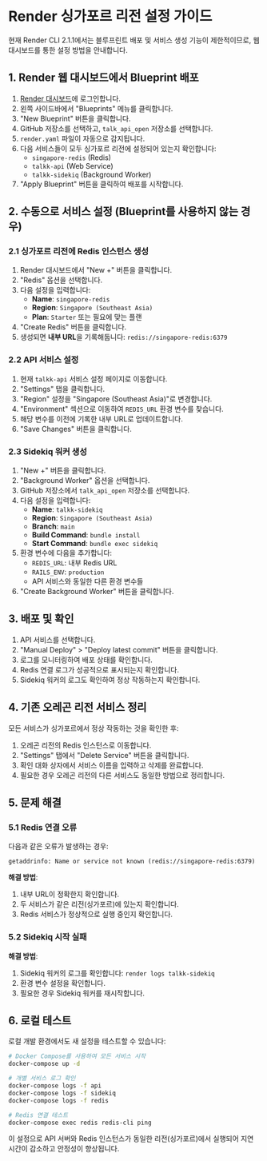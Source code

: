 # Render 싱가포르 리전 설정 가이드 

현재 Render CLI 2.1.1에서는 블루프린트 배포 및 서비스 생성 기능이 제한적이므로, 웹 대시보드를 통한 설정 방법을 안내합니다.

## 1. Render 웹 대시보드에서 Blueprint 배포

1. [Render 대시보드](https://dashboard.render.com/)에 로그인합니다.
2. 왼쪽 사이드바에서 "Blueprints" 메뉴를 클릭합니다.
3. "New Blueprint" 버튼을 클릭합니다.
4. GitHub 저장소를 선택하고, `talk_api_open` 저장소를 선택합니다.
5. `render.yaml` 파일이 자동으로 감지됩니다.
6. 다음 서비스들이 모두 싱가포르 리전에 설정되어 있는지 확인합니다:
   - `singapore-redis` (Redis)
   - `talkk-api` (Web Service)
   - `talkk-sidekiq` (Background Worker)
7. "Apply Blueprint" 버튼을 클릭하여 배포를 시작합니다.

## 2. 수동으로 서비스 설정 (Blueprint를 사용하지 않는 경우)

### 2.1 싱가포르 리전에 Redis 인스턴스 생성

1. Render 대시보드에서 "New +" 버튼을 클릭합니다.
2. "Redis" 옵션을 선택합니다.
3. 다음 설정을 입력합니다:
   - **Name**: `singapore-redis`
   - **Region**: `Singapore (Southeast Asia)`
   - **Plan**: `Starter` 또는 필요에 맞는 플랜
4. "Create Redis" 버튼을 클릭합니다.
5. 생성되면 **내부 URL**을 기록해둡니다: `redis://singapore-redis:6379`

### 2.2 API 서비스 설정

1. 현재 `talkk-api` 서비스 설정 페이지로 이동합니다.
2. "Settings" 탭을 클릭합니다.
3. "Region" 설정을 "Singapore (Southeast Asia)"로 변경합니다.
4. "Environment" 섹션으로 이동하여 `REDIS_URL` 환경 변수를 찾습니다.
5. 해당 변수를 이전에 기록한 내부 URL로 업데이트합니다.
6. "Save Changes" 버튼을 클릭합니다.

### 2.3 Sidekiq 워커 생성

1. "New +" 버튼을 클릭합니다.
2. "Background Worker" 옵션을 선택합니다.
3. GitHub 저장소에서 `talk_api_open` 저장소를 선택합니다.
4. 다음 설정을 입력합니다:
   - **Name**: `talkk-sidekiq`
   - **Region**: `Singapore (Southeast Asia)`
   - **Branch**: `main`
   - **Build Command**: `bundle install`
   - **Start Command**: `bundle exec sidekiq`
5. 환경 변수에 다음을 추가합니다:
   - `REDIS_URL`: 내부 Redis URL
   - `RAILS_ENV`: `production`
   - API 서비스와 동일한 다른 환경 변수들
6. "Create Background Worker" 버튼을 클릭합니다.

## 3. 배포 및 확인

1. API 서비스를 선택합니다.
2. "Manual Deploy" > "Deploy latest commit" 버튼을 클릭합니다.
3. 로그를 모니터링하여 배포 상태를 확인합니다.
4. Redis 연결 로그가 성공적으로 표시되는지 확인합니다.
5. Sidekiq 워커의 로그도 확인하여 정상 작동하는지 확인합니다.

## 4. 기존 오레곤 리전 서비스 정리

모든 서비스가 싱가포르에서 정상 작동하는 것을 확인한 후:

1. 오레곤 리전의 Redis 인스턴스로 이동합니다.
2. "Settings" 탭에서 "Delete Service" 버튼을 클릭합니다.
3. 확인 대화 상자에서 서비스 이름을 입력하고 삭제를 완료합니다.
4. 필요한 경우 오레곤 리전의 다른 서비스도 동일한 방법으로 정리합니다.

## 5. 문제 해결

### 5.1 Redis 연결 오류

다음과 같은 오류가 발생하는 경우:
```
getaddrinfo: Name or service not known (redis://singapore-redis:6379)
```

**해결 방법**:
1. 내부 URL이 정확한지 확인합니다.
2. 두 서비스가 같은 리전(싱가포르)에 있는지 확인합니다.
3. Redis 서비스가 정상적으로 실행 중인지 확인합니다.

### 5.2 Sidekiq 시작 실패

**해결 방법**:
1. Sidekiq 워커의 로그를 확인합니다: `render logs talkk-sidekiq`
2. 환경 변수 설정을 확인합니다.
3. 필요한 경우 Sidekiq 워커를 재시작합니다.

## 6. 로컬 테스트

로컬 개발 환경에서도 새 설정을 테스트할 수 있습니다:

```bash
# Docker Compose를 사용하여 모든 서비스 시작
docker-compose up -d

# 개별 서비스 로그 확인
docker-compose logs -f api
docker-compose logs -f sidekiq
docker-compose logs -f redis

# Redis 연결 테스트
docker-compose exec redis redis-cli ping
```

이 설정으로 API 서버와 Redis 인스턴스가 동일한 리전(싱가포르)에서 실행되어 지연 시간이 감소하고 안정성이 향상됩니다. 
